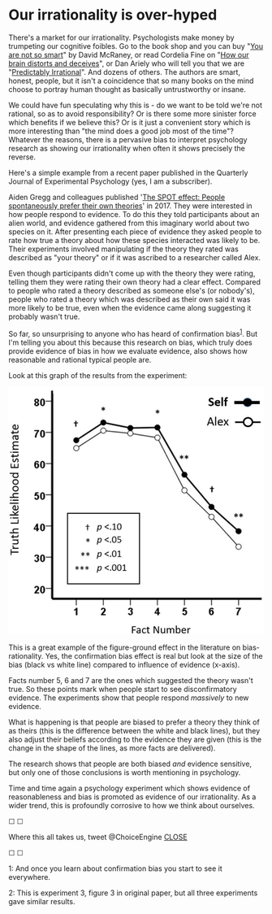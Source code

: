 # Our irrationality is over-hyped

There's a market for our irrationality. Psychologists make money by trumpeting our cognitive foibles. Go to the book shop and you can buy "[You are not so smart](https://youarenotsosmart.com/author/davidmcraney/)" by David McRaney, or read Cordelia Fine on "[How our brain distorts and deceives](https://www.goodreads.com/book/show/357666.A_Mind_of_Its_Own)", or Dan Ariely who will tell you that we are "[Predictably Irrational](https://en.wikipedia.org/wiki/Predictably_Irrational)". And dozens of others. The authors are smart, honest, people, but it isn't a coincidence that so many books on the mind choose to portray human thought as basically untrustworthy or insane.

We could have fun speculating why this is - do we want to be told we're not rational, so as to avoid responsibility? Or is there some more sinister force which benefits if we believe this? Or is it just a convenient story which is more interesting than "the mind does a good job most of the time"? Whatever the reasons, there is a pervasive bias to interpret psychology research as showing our irrationality when often it shows precisely the reverse.

Here's a simple example from a recent paper published in the Quarterly Journal of Experimental Psychology (yes, I am a subscriber).

Aiden Gregg and colleagues published '[The SPOT effect: People spontaneously prefer their own theories](https://www.tandfonline.com/doi/full/10.1080/17470218.2015.1099162)' in 2017. They were interested in how people respond to evidence. To do this they told participants about an alien world, and evidence gathered from this imaginary world about two species on it. After presenting each piece of evidence they asked people to rate how true a theory about how these species interacted was likely to be. Their experiments involved manipulating if the theory they rated was described as "your theory" or if it was ascribed to a researcher called Alex.

Even though participants didn't come up with the theory they were rating, telling them they were rating their own theory had a clear effect. Compared to people who rated a theory described as someone else's (or nobody's), people who rated a theory which was described as their own said it was more likely to be true, even when the evidence came along suggesting it probably wasn't true.

So far, so unsurprising to anyone who has heard of confirmation bias<sup>[1](#footnote1)</sup>. But I'm telling you about this because this research on bias, which truly does provide evidence of bias in how we evaluate evidence, also shows how reasonable and rational typical people are. 

Look at this graph of the results from the experiment:

![](assets/spot_graph.jpg)

This is a great example of the figure-ground effect in the literature on bias-rationality. Yes, the confirmation bias effect is real but look at the size of the bias (black vs white line) compared to influence of evidence (x-axis).

Facts number 5, 6 and 7 are the ones which suggested the theory wasn't true. So these points mark when people start to see disconfirmatory evidence. The experiments show that people respond *massively* to new evidence.

What is happening is that people are biased to prefer a theory they think of as theirs (this is the difference between the white and black lines), but they also adjust their beliefs according to the evidence they are given (this is the change in the shape of the lines, as more facts are delivered).

The research shows that people are both biased *and* evidence sensitive, but only one of those conclusions is worth mentioning in psychology. 

Time and time again a psychology experiment which shows evidence of reasonableness and bias is promoted as evidence of our irrationality. As a wider trend, this is profoundly corrosive to how we think about ourselves.

&#9744; &#9744;

Where this all takes us, tweet @ChoiceEngine [CLOSE](https://twitter.com/intent/tweet?text=@ChoiceEngine%20CLOSE)

&#9744; &#9744;

<a name="footnote1">1</a>: And once you learn about confirmation bias you start to see it everywhere.

<a name="footnote2">2</a>: This is experiment 3, figure 3 in original paper, but all three experiments gave similar results.
